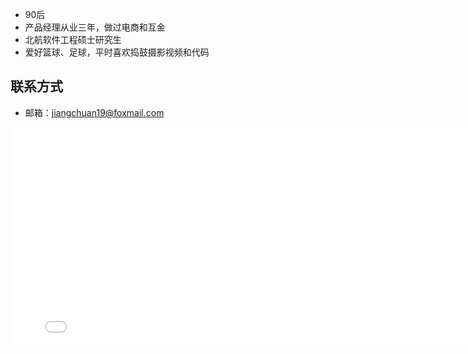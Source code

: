 

- 90后
- 产品经理从业三年，做过电商和互金
- 北航软件工程硕士研究生
- 爱好篮球、足球，平时喜欢捣鼓摄影视频和代码

## 联系方式

- 邮箱：jiangchuan19@foxmail.com







<iframe frameborder="no" border="0" marginwidth="0" marginheight="0" width=800 height=350 src="//player.bilibili.com/player.html?aid=17125372&cid=27981403&page=1"></iframe>

